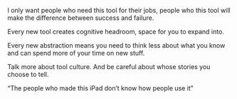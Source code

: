 I only want people who need this tool for their jobs, people who this tool will make the difference between success and failure.

Every new tool creates cognitive headroom, space for you to expand into.

Every new abstraction means you need to think less about what you know and can spend more of your time on new stuff.

Talk more about tool culture. And be careful about whose stories you choose to tell.

“The people who made this iPad don’t know how people use it”